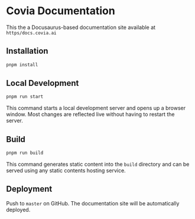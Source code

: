 # Covia Documentation

This the a Docusaurus-based documentation site available at `https/docs.covia.ai`



## Installation

```bash
pnpm install
```

## Local Development

```bash
pnpm run start
```

This command starts a local development server and opens up a browser window. Most changes are reflected live without having to restart the server.

## Build

```bash
pnpm run build
```

This command generates static content into the `build` directory and can be served using any static contents hosting service.

## Deployment

Push to `master` on GitHub. The documentation site will be automatically deployed.
